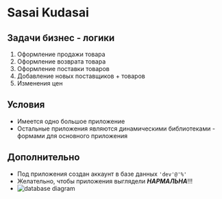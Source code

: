 # Sasai Kudasai
## Задачи бизнес - логики
1) Оформление продажи товара
2) Оформление возврата товара
3) Оформление поставки товаров
4) Добавление новых поставщиков + товаров
5) Изменения цен

## Условия
* Имеется одно большое приложение
* Остальные приложения являются динамическими библиотеками - формами для основного приложения

## Дополнительно
* Под приложения создан аккаунт в базе данных ```'dev'@'%'```
* Желательно, чтобы приложения выглядели ***НАРМАЛЬНА***!!!
* ![database diagram](screenshots/database.png "Диаграмма базы данных выглядит следующим образом ")
